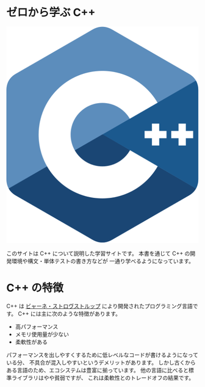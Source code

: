 # ゼロから学ぶ C++

<div align="center">
    <img src="img/cpp.svg">
</div>

このサイトは C++ について説明した学習サイトです。
本書を通じて C++ の開発環境や構文・単体テストの書き方などが
一通り学べるようになっています。

# C++ の特徴

C++ は [ビャーネ・ストロヴストルップ] により開発されたプログラミング言語です。
C++ には主に次のような特徴があります。

- 高パフォーマンス
- メモリ使用量が少ない
- 柔軟性がある

パフォーマンスを出しやすくするために低レベルなコードが書けるようになっている分、
不具合が混入しやすいというデメリットがあります。
しかし古くからある言語のため、エコシステムは豊富に揃っています。
他の言語に比べると標準ライブラリはやや貧弱ですが、
これは柔軟性とのトレードオフの結果です。

[ビャーネ・ストロヴストルップ]: https://ja.wikipedia.org/wiki/%E3%83%93%E3%83%A3%E3%83%BC%E3%83%8D%E3%83%BB%E3%82%B9%E3%83%88%E3%83%AD%E3%83%B4%E3%82%B9%E3%83%88%E3%83%AB%E3%83%83%E3%83%97
